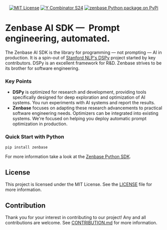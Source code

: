 <div align="center">
  <div>
    <a href="https://github.com/zenbase-ai/lib/blob/main/LICENSE"><img src="https://img.shields.io/badge/License-MIT-red.svg?style=flat-square" alt="MIT License"></a>
    <a href="#"><img src="https://img.shields.io/badge/Y%20Combinator-S24-orange?style=flat-square" alt="Y Combinator S24"></a>
    <a href="https://pypi.python.org/pypi/zenbase"><img src="https://img.shields.io/pypi/v/zenbase.svg?style=flat-square&label=pypi+zenbase" alt="zenbase Python package on PyPi"></a>
  </div>
</div>

# Zenbase AI SDK —  Prompt engineering, automated.

The Zenbase AI SDK is the library for programming — not prompting — AI in production. It is a spin-out of [Stanford NLP's DSPy](https://github.com/stanfordnlp/dspy) project started by key contributors. DSPy is an excellent framework for R&D. Zenbase strives to be its brother for software engineering.

### Key Points

- **DSPy** is optimized for research and development, providing tools specifically designed for deep exploration and optimization of AI systems. You run experiments with AI systems and report the results.
- **Zenbase** focuses on adapting these research advancements to practical software engineering needs. Optimizers can be integrated into existing systems. We're focused on helping you deploy automatic prompt optimization in production.

### Quick Start with Python

```bash
pip install zenbase
```

For more information take a look at the [Zenbase Python SDK](./py/README.md). 

## License

This project is licensed under the MIT License. See the [LICENSE](./LICENSE) file for more information.


## Contribution 

Thank you for your interest in contributing to our project! Any and all contributions are welcome. See [CONTRIBUTION.md](./CONTRIBUTION.md) for more information.